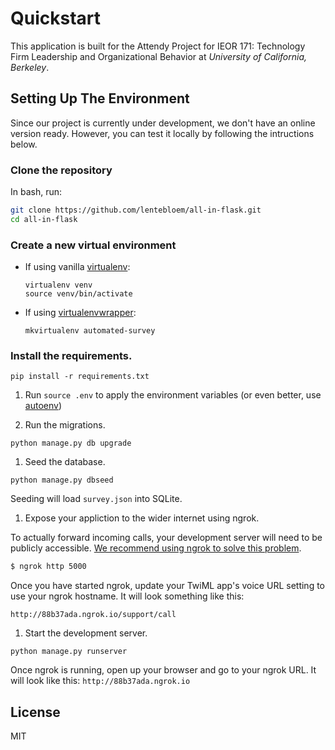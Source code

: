 # Quickstart

This application is built for the Attendy Project for IEOR 171: Technology Firm Leadership and Organizational Behavior at *University of California, Berkeley*.

## Setting Up The Environment

Since our project is currently under development, we don't have an online version ready. However, you can test it locally by following the intructions below.

### Clone the repository

In bash, run:
```bash
git clone https://github.com/lentebloem/all-in-flask.git
cd all-in-flask
```


### Create a new virtual environment

- If using vanilla [virtualenv](https://virtualenv.pypa.io/en/latest/):

    ```
    virtualenv venv
    source venv/bin/activate
    ```

- If using [virtualenvwrapper](https://virtualenvwrapper.readthedocs.org/en/latest/):

    ```
    mkvirtualenv automated-survey
    ```

### Install the requirements.

```
pip install -r requirements.txt
```


1. Run `source .env` to apply the environment variables (or even better, use [autoenv](https://github.com/kennethreitz/autoenv))

1. Run the migrations.

  ```
  python manage.py db upgrade
  ```

1. Seed the database.

 ```
 python manage.py dbseed
 ```

 Seeding will load `survey.json` into SQLite.

1. Expose your appliction to the wider internet using ngrok.

  To actually forward incoming calls, your development server will need to be publicly accessible.
  [We recommend using ngrok to solve this problem](https://www.twilio.com/blog/2015/09/6-awesome-reasons-to-use-ngrok-when-testing-webhooks.html).


 ```bash
 $ ngrok http 5000
 ```

 Once you have started ngrok, update your TwiML app's voice URL setting to use your ngrok hostname.
It will look something like this:

```
http://88b37ada.ngrok.io/support/call
```

1. Start the development server.

```
python manage.py runserver
```

Once ngrok is running, open up your browser and go to your ngrok URL. It will
look like this: `http://88b37ada.ngrok.io`
## License

MIT
